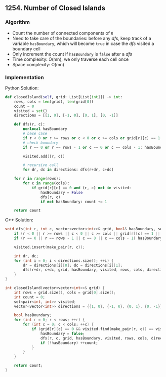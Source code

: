 ## 1254. Number of Closed Islands
### Algorithm
- Count the number of connected components of `0`
- Need to take care of the boundaries: before any *dfs*, keep track of a variable `hasBoundary`, which will become `true` in case the *dfs* visited a boundary cell
- Only increment the count if `hasBoundary` is `false` after a *dfs*
- Time complexity: O(mn), we only traverse each cell once
- Space complexity: O(mn)
### Implementation
Python Solution:
```python
def closedIsland(self, grid: List[List[int]]) -> int:
    rows, cols = len(grid), len(grid[0])
    count = 0
    visited = set()
    directions = [[1, 0], [-1, 0], [0, 1], [0, -1]]

    def dfs(r, c):
        nonlocal hasBoundary
        # base case
        if r < 0 or r >= rows or c < 0 or c >= cols or grid[r][c] == 1 or (r, c) in visited: return
        # check boundary
        if r == 0 or r == rows - 1 or c == 0 or c == cols - 1: hasBoundary = True

        visited.add((r, c))

        # recursive call
        for dr, dc in directions: dfs(r+dr, c+dc)

    for r in range(rows):
        for c in range(cols):
            if grid[r][c] == 0 and (r, c) not in visited:
                hasBoundary = False
                dfs(r, c)
                if not hasBoundary: count += 1

    return count
```
C++ Solution:
```cpp
void dfs(int r, int c, vector<vector<int>>& grid, bool& hasBoundary, set<pair<int, int>>& visited, int rows, int cols, vector<vector<int>>& directions) {
    if (r < 0 || r >= rows || c < 0 || c >= cols || grid[r][c] == 1 || visited.find(make_pair(r, c)) != visited.end()) return;
    if (r == 0 || r == rows - 1 || c == 0 || c == cols - 1) hasBoundary = true;

    visited.insert(make_pair(r, c));

    int dr, dc;
    for (int i = 0; i < directions.size(); ++i) {
        dr = directions[i][0]; dc = directions[i][1];
        dfs(r+dr, c+dc, grid, hasBoundary, visited, rows, cols, directions);
    }
}

int closedIsland(vector<vector<int>>& grid) {
    int rows = grid.size(), cols = grid[0].size();
    int count = 0;
    set<pair<int, int>> visited;
    vector<vector<int>> directions = {{1, 0}, {-1, 0}, {0, 1}, {0, -1}};

    bool hasBoundary;
    for (int r = 0; r < rows; ++r) {
        for (int c = 0; c < cols; ++c) {
            if (grid[r][c] == 0 && visited.find(make_pair(r, c)) == visited.end()) {
                hasBoundary = false;
                dfs(r, c, grid, hasBoundary, visited, rows, cols, directions);
                if (!hasBoundary) ++count;
            }
        }
    }

    return count;
}
```